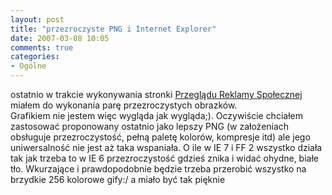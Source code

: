 ```yaml
---
layout: post
title: "przezroczyste PNG i Internet Explorer"
date: 2007-03-08 10:05
comments: true
categories:
- Ogólne
---
```

<p>ostatnio w trakcie wykonywania stronki <a href="http://www.przeglad.free.ngo.pl/">Przeglądu Reklamy Społecznej</a> miałem do wykonania parę przezroczystych obrazków.<br>
Grafikiem nie jestem więc wygląda jak wygląda;). Oczywiście chciałem zastosować proponowany ostatnio jako lepszy PNG (w założeniach obsługuje przezroczystość, pełną paletę kolorów, kompresje itd) ale jego uniwersalność nie jest aż taka wspaniała. O ile w IE 7 i FF 2 wszystko działa tak jak trzeba to w IE 6 przezroczystość gdzieś znika i widać ohydne, białe tło. Wkurzające i prawdopodobnie będzie trzeba przerobić wszystko na brzydkie 256 kolorowe gify:/ a miało być tak pięknie</p>
		